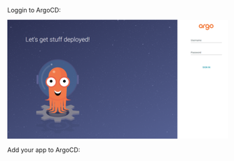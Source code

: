 Loggin to ArgoCD:

![Loggin](https://github.com/vidovgopol/AsciiArtify/blob/main/doc/argo_login.png)

Add your app to ArgoCD:

